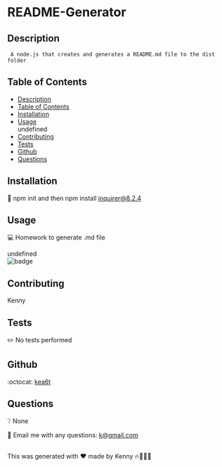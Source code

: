 
  
  # README-Generator    

  ## Description
     A node.js that creates and generates a README.md file to the dist folder

  ## Table of Contents
  - [Description](#description)
  - [Table of Contents](#table-of-contents)
  - [Installation](#installation)
  - [Usage](#usage) <br />
  undefined
  - [Contributing](#contributing)
  - [Tests](#tests)
  - [Github](#github)
  - [Questions](#questions)

## Installation
:floppy_disk: npm init and then npm install inquirer@8.2.4

## Usage
:computer: Homework to generate .md file

undefined <br />
![badge](https://img.shields.io/badge/license-undefined-brightgreen)

## Contributing
Kenny

## Tests
:pencil2: No tests performed

## Github
:octocat: [kea6t](https://github.com/kea6t)

## Questions
:grey_question: None

:e-mail: Email me with any questions: k@gmail.com <br /><br />

This was generated with ❤️ made by Kenny 🔥🌌🌳🦝
